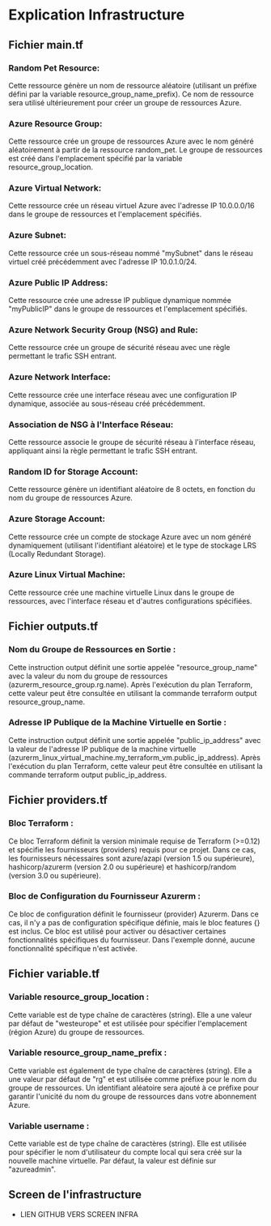 # Explication Infrastructure
## Fichier main.tf
### Random Pet Resource:
Cette ressource génère un nom de ressource aléatoire (utilisant un préfixe défini par la variable resource_group_name_prefix). Ce nom de ressource sera utilisé ultérieurement pour créer un groupe de ressources Azure.

### Azure Resource Group:
Cette ressource crée un groupe de ressources Azure avec le nom généré aléatoirement à partir de la ressource random_pet. Le groupe de ressources est créé dans l'emplacement spécifié par la variable resource_group_location.

### Azure Virtual Network:
Cette ressource crée un réseau virtuel Azure avec l'adresse IP 10.0.0.0/16 dans le groupe de ressources et l'emplacement spécifiés.

### Azure Subnet:
Cette ressource crée un sous-réseau nommé "mySubnet" dans le réseau virtuel créé précédemment avec l'adresse IP 10.0.1.0/24.

### Azure Public IP Address:
Cette ressource crée une adresse IP publique dynamique nommée "myPublicIP" dans le groupe de ressources et l'emplacement spécifiés.

### Azure Network Security Group (NSG) and Rule:
Cette ressource crée un groupe de sécurité réseau avec une règle permettant le trafic SSH entrant.

### Azure Network Interface:
Cette ressource crée une interface réseau avec une configuration IP dynamique, associée au sous-réseau créé précédemment.

### Association de NSG à l'Interface Réseau:
Cette ressource associe le groupe de sécurité réseau à l'interface réseau, appliquant ainsi la règle permettant le trafic SSH entrant.

### Random ID for Storage Account:
Cette ressource génère un identifiant aléatoire de 8 octets, en fonction du nom du groupe de ressources Azure.

### Azure Storage Account:
Cette ressource crée un compte de stockage Azure avec un nom généré dynamiquement (utilisant l'identifiant aléatoire) et le type de stockage LRS (Locally Redundant Storage).

### Azure Linux Virtual Machine:
Cette ressource crée une machine virtuelle Linux dans le groupe de ressources, avec l'interface réseau et d'autres configurations spécifiées.

## Fichier outputs.tf
### Nom du Groupe de Ressources en Sortie :
Cette instruction output définit une sortie appelée "resource_group_name" avec la valeur du nom du groupe de ressources (azurerm_resource_group.rg.name). Après l'exécution du plan Terraform, cette valeur peut être consultée en utilisant la commande terraform output resource_group_name.

### Adresse IP Publique de la Machine Virtuelle en Sortie :
Cette instruction output définit une sortie appelée "public_ip_address" avec la valeur de l'adresse IP publique de la machine virtuelle (azurerm_linux_virtual_machine.my_terraform_vm.public_ip_address). Après l'exécution du plan Terraform, cette valeur peut être consultée en utilisant la commande terraform output public_ip_address.

## Fichier providers.tf
### Bloc Terraform :
Ce bloc Terraform définit la version minimale requise de Terraform (>=0.12) et spécifie les fournisseurs (providers) requis pour ce projet. Dans ce cas, les fournisseurs nécessaires sont azure/azapi (version 1.5 ou supérieure), hashicorp/azurerm (version 2.0 ou supérieure) et hashicorp/random (version 3.0 ou supérieure).

### Bloc de Configuration du Fournisseur Azurerm :
Ce bloc de configuration définit le fournisseur (provider) Azurerm. Dans ce cas, il n'y a pas de configuration spécifique définie, mais le bloc features {} est inclus. Ce bloc est utilisé pour activer ou désactiver certaines fonctionnalités spécifiques du fournisseur. Dans l'exemple donné, aucune fonctionnalité spécifique n'est activée.

## Fichier variable.tf
### Variable resource_group_location :
Cette variable est de type chaîne de caractères (string). Elle a une valeur par défaut de "westeurope" et est utilisée pour spécifier l'emplacement (région Azure) du groupe de ressources.

### Variable resource_group_name_prefix :
Cette variable est également de type chaîne de caractères (string). Elle a une valeur par défaut de "rg" et est utilisée comme préfixe pour le nom du groupe de ressources. Un identifiant aléatoire sera ajouté à ce préfixe pour garantir l'unicité du nom du groupe de ressources dans votre abonnement Azure.

### Variable username :
Cette variable est de type chaîne de caractères (string). Elle est utilisée pour spécifier le nom d'utilisateur du compte local qui sera créé sur la nouvelle machine virtuelle. Par défaut, la valeur est définie sur "azureadmin".

## Screen de l'infrastructure
* LIEN GITHUB VERS SCREEN INFRA
